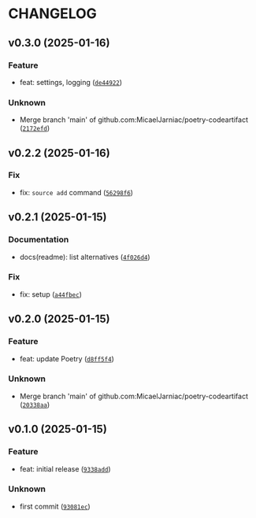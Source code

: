 # CHANGELOG



## v0.3.0 (2025-01-16)

### Feature

* feat: settings, logging ([`de44922`](https://github.com/MicaelJarniac/poetry-codeartifact/commit/de4492234811a002a35a092952d42b77d48893ae))

### Unknown

* Merge branch &#39;main&#39; of github.com:MicaelJarniac/poetry-codeartifact ([`2172efd`](https://github.com/MicaelJarniac/poetry-codeartifact/commit/2172efdf4701865343a4a253d33e39f2bb245449))


## v0.2.2 (2025-01-16)

### Fix

* fix: `source add` command ([`56298f6`](https://github.com/MicaelJarniac/poetry-codeartifact/commit/56298f6cd8a10356bdacd8d3401b0d32b83af4d9))


## v0.2.1 (2025-01-15)

### Documentation

* docs(readme): list alternatives ([`4f026d4`](https://github.com/MicaelJarniac/poetry-codeartifact/commit/4f026d4305fbb63048e091f616801b5f46a4cc9b))

### Fix

* fix: setup ([`a44fbec`](https://github.com/MicaelJarniac/poetry-codeartifact/commit/a44fbec212b708583e0166b8f6e839ca61be3fd4))


## v0.2.0 (2025-01-15)

### Feature

* feat: update Poetry ([`d8ff5f4`](https://github.com/MicaelJarniac/poetry-codeartifact/commit/d8ff5f4a137ee4537cbe3910b3ff6fe2f286b4d6))

### Unknown

* Merge branch &#39;main&#39; of github.com:MicaelJarniac/poetry-codeartifact ([`20338aa`](https://github.com/MicaelJarniac/poetry-codeartifact/commit/20338aac12e6dcafa4a499499367c53e093e5007))


## v0.1.0 (2025-01-15)

### Feature

* feat: initial release ([`9338add`](https://github.com/MicaelJarniac/poetry-codeartifact/commit/9338add61a09815e58a1ef2f1e638b23c926b0a9))

### Unknown

* first commit ([`93081ec`](https://github.com/MicaelJarniac/poetry-codeartifact/commit/93081ecfe4301275b6374c0c07bf4dbc5debcde2))
